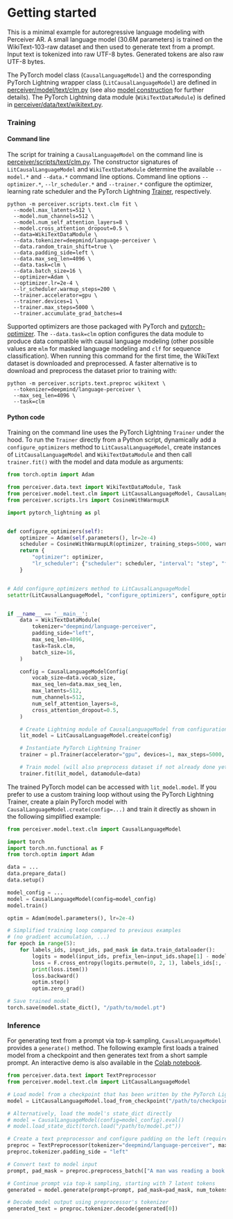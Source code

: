 # Getting started

This is a minimal example for autoregressive language modeling with Perceiver AR. A small language model (30.6M parameters)
is trained on the WikiText-103-raw dataset and then used to generate text from a prompt. Input text is tokenized into raw
UTF-8 bytes. Generated tokens are also raw UTF-8 bytes.

The PyTorch model class (`CausalLanguageModel`) and the corresponding PyTorch Lightning wrapper class
(`LitCausalLanguageModel`) are defined in [perceiver/model/text/clm.py](../perceiver/model/text/clm.py) (see also
[model construction](model-construction.md) for further details). The PyTorch Lightning data module
(`WikiTextDataModule`) is defined in [perceiver/data/text/wikitext.py](../perceiver/data/text/wikitext.py).

### Training

#### Command line

The script for training a `CausalLanguageModel` on the command line is [perceiver/scripts/text/clm.py](../perceiver/scripts/text/clm.py).
The constructor signatures of `LitCausalLanguageModel` and `WikiTextDataModule` determine the available `--model.*` and
`--data.*` command line options. Command line options `--optimizer.*`, `--lr_scheduler.*` and `--trainer.*` configure
the optimizer, learning rate scheduler and the PyTorch Lightning [Trainer](https://pytorch-lightning.readthedocs.io/en/stable/common/trainer.html),
respectively.

```shell
python -m perceiver.scripts.text.clm fit \
  --model.max_latents=512 \
  --model.num_channels=512 \
  --model.num_self_attention_layers=8 \
  --model.cross_attention_dropout=0.5 \
  --data=WikiTextDataModule \
  --data.tokenizer=deepmind/language-perceiver \
  --data.random_train_shift=true \
  --data.padding_side=left \
  --data.max_seq_len=4096 \
  --data.task=clm \
  --data.batch_size=16 \
  --optimizer=Adam \
  --optimizer.lr=2e-4 \
  --lr_scheduler.warmup_steps=200 \
  --trainer.accelerator=gpu \
  --trainer.devices=1 \
  --trainer.max_steps=5000 \
  --trainer.accumulate_grad_batches=4
```

Supported optimizers are those packaged with PyTorch and [pytorch-optimizer](https://github.com/jettify/pytorch-optimizer).
The `--data.task=clm` option configures the data module to produce data compatible with causal language modeling (other
possible values are `mlm` for masked language modeling and `clf` for sequence classification). When running this command
for the first time, the WikiText dataset is downloaded and preprocessed. A faster alternative is to download and preprocess
the dataset prior to training with:

```shell
python -m perceiver.scripts.text.preproc wikitext \
  --tokenizer=deepmind/language-perceiver \
  --max_seq_len=4096 \
  --task=clm
```

#### Python code

Training on the command line uses the PyTorch Lightning `Trainer` under the hood. To run the `Trainer` directly from
a Python script, dynamically add a `configure_optimizers` method to `LitCausalLanguageModel`, create instances of
`LitCausalLanguageModel` and `WikiTextDataModule` and then call `trainer.fit()` with the model and data module as
arguments:

```python
from torch.optim import Adam

from perceiver.data.text import WikiTextDataModule, Task
from perceiver.model.text.clm import LitCausalLanguageModel, CausalLanguageModelConfig
from perceiver.scripts.lrs import CosineWithWarmupLR

import pytorch_lightning as pl


def configure_optimizers(self):
    optimizer = Adam(self.parameters(), lr=2e-4)
    scheduler = CosineWithWarmupLR(optimizer, training_steps=5000, warmup_steps=200)
    return {
        "optimizer": optimizer,
        "lr_scheduler": {"scheduler": scheduler, "interval": "step", "frequency": 1},
    }


# Add configure_optimizers method to LitCausalLanguageModel
setattr(LitCausalLanguageModel, "configure_optimizers", configure_optimizers),


if __name__ == '__main__':
    data = WikiTextDataModule(
        tokenizer="deepmind/language-perceiver",
        padding_side="left",
        max_seq_len=4096,
        task=Task.clm,
        batch_size=16,
    )

    config = CausalLanguageModelConfig(
        vocab_size=data.vocab_size,
        max_seq_len=data.max_seq_len,
        max_latents=512,
        num_channels=512,
        num_self_attention_layers=8,
        cross_attention_dropout=0.5,
    )

    # Create Lightning module of CausalLanguageModel from configuration object
    lit_model = LitCausalLanguageModel.create(config)

    # Instantiate PyTorch Lightning Trainer
    trainer = pl.Trainer(accelerator="gpu", devices=1, max_steps=5000, accumulate_grad_batches=4)

    # Train model (will also preprocess dataset if not already done yet)
    trainer.fit(lit_model, datamodule=data)
```

The trained PyTorch model can be accessed with `lit_model.model`. If you prefer to use a custom training loop without
using the PyTorch Lightning Trainer, create a plain PyTorch model with `CausalLanguageModel.create(config=...)` and
train it directly as shown in the following simplified example:

```python
from perceiver.model.text.clm import CausalLanguageModel

import torch
import torch.nn.functional as F
from torch.optim import Adam

data = ...
data.prepare_data()
data.setup()

model_config = ...
model = CausalLanguageModel(config=model_config)
model.train()

optim = Adam(model.parameters(), lr=2e-4)

# Simplified training loop compared to previous examples
# (no gradient accumulation, ...)
for epoch in range(5):
    for labels_ids, input_ids, pad_mask in data.train_dataloader():
        logits = model(input_ids, prefix_len=input_ids.shape[1] - model_config.max_latents, pad_mask=pad_mask)
        loss = F.cross_entropy(logits.permute(0, 2, 1), labels_ids[:, -model_config.max_latents:])
        print(loss.item())
        loss.backward()
        optim.step()
        optim.zero_grad()

# Save trained model
torch.save(model.state_dict(), "/path/to/model.pt")
```

### Inference

For generating text from a prompt via top-k sampling, `CausalLanguageModel` provides a `generate()` method. The following
example first loads a trained model from a checkpoint and then generates text from a short sample prompt. An interactive
demo is also available in the [Colab notebook](https://colab.research.google.com/github/krasserm/perceiver-io/blob/0.8.2/examples/inference.ipynb).

```python
from perceiver.data.text import TextPreprocessor
from perceiver.model.text.clm import LitCausalLanguageModel

# Load model from a checkpoint that has been written by the PyTorch Lightning Trainer
model = LitCausalLanguageModel.load_from_checkpoint("/path/to/checkpoint").model.eval()

# Alternatively, load the model's state_dict directly
# model = CausalLanguageModel(config=model_config).eval()
# model.load_state_dict(torch.load("/path/to/model.pt"))

# Create a text preprocessor and configure padding on the left (required by Perceiver AR)
preproc = TextPreprocessor(tokenizer="deepmind/language-perceiver", max_seq_len=4096, add_special_tokens=False)
preproc.tokenizer.padding_side = "left"

# Convert text to model input
prompt, pad_mask = preproc.preprocess_batch(["A man was reading a book on a sunny day until he sudden"])

# Continue prompt via top-k sampling, starting with 7 latent tokens
generated = model.generate(prompt=prompt, pad_mask=pad_mask, num_tokens=256, num_latents=7, top_k=10)

# Decode model output using preprocessor's tokenizer
generated_text = preproc.tokenizer.decode(generated[0])
```
